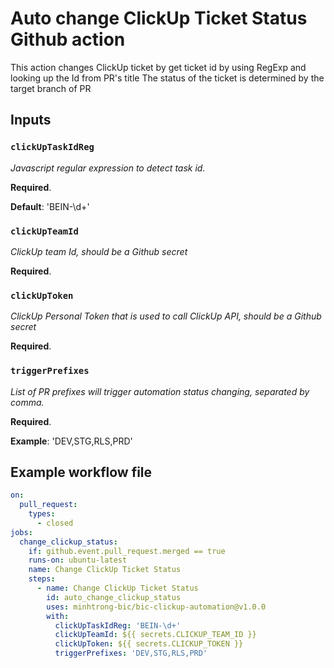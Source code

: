 # Auto change ClickUp Ticket Status Github action

This action changes ClickUp ticket by get ticket id by using RegExp and looking up the Id from PR's title
The status of the ticket is determined by the target branch of PR

## Inputs

### `clickUpTaskIdReg`
*Javascript regular expression to detect task id.*

**Required**.

**Default**: 'BEIN-\d+'

### `clickUpTeamId`
*ClickUp team Id, should be a Github secret*

**Required**.


### `clickUpToken`
*ClickUp Personal Token that is used to call ClickUp API, should be a Github secret*

**Required**.

### `triggerPrefixes`
*List of PR prefixes will trigger automation status changing, separated by comma.*

**Required**.

**Example**: 'DEV,STG,RLS,PRD'

## Example workflow file
```yaml
on:
  pull_request:
    types:
      - closed
jobs:
  change_clickup_status:
    if: github.event.pull_request.merged == true
    runs-on: ubuntu-latest
    name: Change ClickUp Ticket Status
    steps:
      - name: Change ClickUp Ticket Status
        id: auto_change_clickup_status
        uses: minhtrong-bic/bic-clickup-automation@v1.0.0
        with:
          clickUpTaskIdReg: 'BEIN-\d+'
          clickUpTeamId: ${{ secrets.CLICKUP_TEAM_ID }}
          clickUpToken: ${{ secrets.CLICKUP_TOKEN }}
          triggerPrefixes: 'DEV,STG,RLS,PRD'
```